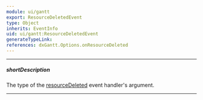 ```yaml
---
module: ui/gantt
export: ResourceDeletedEvent
type: Object
inherits: EventInfo
uid: ui/gantt:ResourceDeletedEvent
generateTypeLink: 
references: dxGantt.Options.onResourceDeleted
---
```

---
##### shortDescription
The type of the [resourceDeleted]({basewidgetpath}/Events/#resourceDeleted) event handler's argument.

---
<!-- Description goes here -->